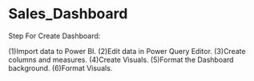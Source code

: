 # Sales_Dashboard

Step For Create Dashboard:

(1)Import data to Power BI. (2)Edit data in Power Query Editor. (3)Create columns and measures. (4)Create Visuals. (5)Format the Dashboard background. (6)Format Visuals.
